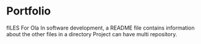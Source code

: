 # Portfolio
fILES For Ola
In software development, a README file contains information about the other files in a directory
Project can have multi repository.

